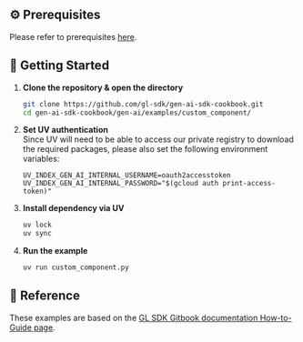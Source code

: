 ## ⚙️ Prerequisites

Please refer to prerequisites [here](../../../README.md).

## 🚀 Getting Started

1. **Clone the repository & open the directory**

   ```bash
   git clone https://github.com/gl-sdk/gen-ai-sdk-cookbook.git
   cd gen-ai-sdk-cookbook/gen-ai/examples/custom_component/
   ```

2. **Set UV authentication**  
   Since UV will need to be able to access our private registry to download the required packages, please also set the following environment variables:

   ```env
   UV_INDEX_GEN_AI_INTERNAL_USERNAME=oauth2accesstoken
   UV_INDEX_GEN_AI_INTERNAL_PASSWORD="$(gcloud auth print-access-token)"
   ```

3. **Install dependency via UV**

   ```bash
   uv lock
   uv sync
   ```

4. **Run the example**

   ```bash
   uv run custom_component.py
   ```

## 🚀 Reference

These examples are based on the [GL SDK Gitbook documentation How-to-Guide page](https://gdplabs.gitbook.io/sdk/how-to-guides/extend-lm-capabilities-with-custom-components).
